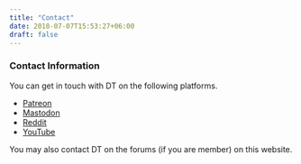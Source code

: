 ```yaml
---
title: "Contact"
date: 2018-07-07T15:53:27+06:00
draft: false
---
```


### Contact Information

You can get in touch with DT on the following platforms.

+ [Patreon](https://www.patreon.com/distrotube)
+ [Mastodon](https://mastodon.technology/@distrotube)
+ [Reddit](https://www.reddit.com/r/distrotube/)
+ [YouTube](https://www.youtube.com/DistroTube)

You may also contact DT on the forums (if you are member) on this website.

